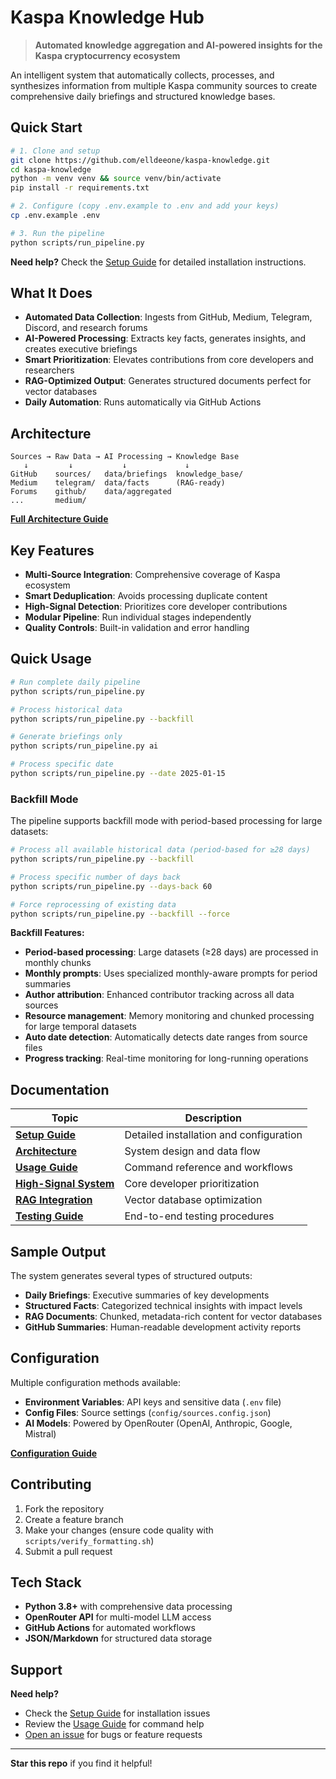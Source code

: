 # Kaspa Knowledge Hub

> **Automated knowledge aggregation and AI-powered insights for the Kaspa cryptocurrency ecosystem**

An intelligent system that automatically collects, processes, and synthesizes information from multiple Kaspa community sources to create comprehensive daily briefings and structured knowledge bases.

## Quick Start

```bash
# 1. Clone and setup
git clone https://github.com/elldeeone/kaspa-knowledge.git
cd kaspa-knowledge
python -m venv venv && source venv/bin/activate
pip install -r requirements.txt

# 2. Configure (copy .env.example to .env and add your keys)
cp .env.example .env

# 3. Run the pipeline
python scripts/run_pipeline.py
```

**Need help?** Check the [Setup Guide](docs/SETUP.md) for detailed installation instructions.

## What It Does

- **Automated Data Collection**: Ingests from GitHub, Medium, Telegram, Discord, and research forums
- **AI-Powered Processing**: Extracts key facts, generates insights, and creates executive briefings
- **Smart Prioritization**: Elevates contributions from core developers and researchers
- **RAG-Optimized Output**: Generates structured documents perfect for vector databases
- **Daily Automation**: Runs automatically via GitHub Actions

## Architecture

```
Sources → Raw Data → AI Processing → Knowledge Base
   ↓         ↓           ↓             ↓
GitHub    sources/   data/briefings  knowledge_base/
Medium    telegram/  data/facts      (RAG-ready)
Forums    github/    data/aggregated
...       medium/
```

**[Full Architecture Guide](docs/ARCHITECTURE.md)**

## Key Features

- **Multi-Source Integration**: Comprehensive coverage of Kaspa ecosystem
- **Smart Deduplication**: Avoids processing duplicate content
- **High-Signal Detection**: Prioritizes core developer contributions
- **Modular Pipeline**: Run individual stages independently
- **Quality Controls**: Built-in validation and error handling

## Quick Usage

```bash
# Run complete daily pipeline
python scripts/run_pipeline.py

# Process historical data
python scripts/run_pipeline.py --backfill

# Generate briefings only
python scripts/run_pipeline.py ai

# Process specific date
python scripts/run_pipeline.py --date 2025-01-15
```

### Backfill Mode

The pipeline supports backfill mode with period-based processing for large datasets:

```bash
# Process all available historical data (period-based for ≥28 days)
python scripts/run_pipeline.py --backfill

# Process specific number of days back
python scripts/run_pipeline.py --days-back 60

# Force reprocessing of existing data
python scripts/run_pipeline.py --backfill --force
```

**Backfill Features:**
- **Period-based processing**: Large datasets (≥28 days) are processed in monthly chunks
- **Monthly prompts**: Uses specialized monthly-aware prompts for period summaries
- **Author attribution**: Enhanced contributor tracking across all data sources
- **Resource management**: Memory monitoring and chunked processing for large temporal datasets
- **Auto date detection**: Automatically detects date ranges from source files
- **Progress tracking**: Real-time monitoring for long-running operations

## Documentation

| Topic | Description |
|-------|-------------|
| **[Setup Guide](docs/SETUP.md)** | Detailed installation and configuration |
| **[Architecture](docs/ARCHITECTURE.md)** | System design and data flow |
| **[Usage Guide](docs/USAGE.md)** | Command reference and workflows |
| **[High-Signal System](docs/HIGH_SIGNAL_CONTRIBUTOR_SYSTEM.md)** | Core developer prioritization |
| **[RAG Integration](docs/rag-document-generation.md)** | Vector database optimization |
| **[Testing Guide](docs/GITHUB_INTEGRATION_TESTING.md)** | End-to-end testing procedures |

## Sample Output

The system generates several types of structured outputs:

- **Daily Briefings**: Executive summaries of key developments
- **Structured Facts**: Categorized technical insights with impact levels
- **RAG Documents**: Chunked, metadata-rich content for vector databases
- **GitHub Summaries**: Human-readable development activity reports

## Configuration

Multiple configuration methods available:

- **Environment Variables**: API keys and sensitive data (`.env` file)
- **Config Files**: Source settings (`config/sources.config.json`)
- **AI Models**: Powered by OpenRouter (OpenAI, Anthropic, Google, Mistral)

**[Configuration Guide](docs/CONFIGURATION.md)**

## Contributing

1. Fork the repository
2. Create a feature branch
3. Make your changes (ensure code quality with `scripts/verify_formatting.sh`)
4. Submit a pull request

## Tech Stack

- **Python 3.8+** with comprehensive data processing
- **OpenRouter API** for multi-model LLM access
- **GitHub Actions** for automated workflows
- **JSON/Markdown** for structured data storage

## Support

**Need help?** 
- Check the [Setup Guide](docs/SETUP.md) for installation issues
- Review the [Usage Guide](docs/USAGE.md) for command help
- [Open an issue](https://github.com/elldeeone/kaspa-knowledge/issues) for bugs or feature requests

---

**Star this repo** if you find it helpful!